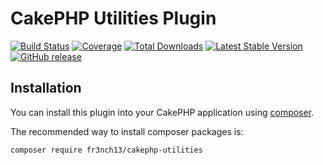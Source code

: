 # CakePHP Utilities Plugin

[![Build Status](https://travis-ci.org/fr3nch13/cakephp-utilities.svg?branch=master)](https://travis-ci.org/fr3nch13/cakephp-pta)
[![Coverage](https://codecov.io/gh/fr3nch13/cakephp-pta/branch/master/graph/badge.svg)](https://codecov.io/gh/fr3nch13/cakephp-pta)
[![Total Downloads](https://img.shields.io/packagist/dt/fr3nch13/cakephp-pta.svg?style=flat-square)](https://packagist.org/packages/fr3nch13/cakephp-pta)
[![Latest Stable Version](https://img.shields.io/packagist/v/fr3nch13/cakephp-pta.svg?style=flat-square)](https://packagist.org/packages/fr3nch13/cakephp-pta)
[![GitHub release](https://img.shields.io/github/release/fr3nch13/cakephp-pta.svg)](https://GitHub.com/fr3nch13/cakephp-pta/releases/)

## Installation

You can install this plugin into your CakePHP application using [composer](http://getcomposer.org).

The recommended way to install composer packages is:

```bash
composer require fr3nch13/cakephp-utilities
```
